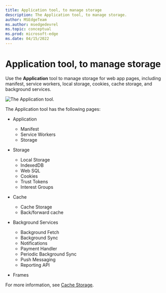 ```yaml
---
title: Application tool, to manage storage
description: The Application tool, to manage storage.
author: MSEdgeTeam
ms.author: msedgedevrel
ms.topic: conceptual
ms.prod: microsoft-edge
ms.date: 04/15/2022
---
```

# Application tool, to manage storage

Use the **Application** tool to manage storage for web app pages, including manifest, service workers, local storage, cookies, cache storage, and background services.

![The Application tool.](images/application-tool.png)

The Application tool has the following pages:

*  Application
   *  Manifest
   *  Service Workers
   *  Storage

*  Storage
   *  Local Storage
   *  IndexedDB
   *  Web SQL
   *  Cookies
   *  Trust Tokens
   *  Interest Groups

*  Cache
   *  Cache Storage
   *  Back/forward cache

*  Background Services
   *  Background Fetch
   *  Background Sync
   *  Notifications
   *  Payment Handler
   *  Periodic Background Sync
   *  Push Messaging
   *  Reporting API

*  Frames 

For more information, see [Cache Storage](https://learn.microsoft.com/microsoft-edge/devtools-guide-chromium/progressive-web-apps/#quota-usage).
